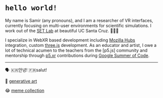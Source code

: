 # `hello world!`
My name is Samir (any pronouns), and I am a researcher of VR interfaces, currently focusing on multi-user environments for scientific simulations. I work out of the [SET Lab](https://setlab.soe.ucsc.edu/news.php) at beautiful UC Santa Cruz. 🤙🌊🌲

I specialize in WebXR based development including [Mozilla Hubs](https://hubs.mozilla.com/) integration, custom [three.js](https://threejs.org/) development. As an educator and artist, I owe a lot of technical acumen to the teachers from the [p5.js] community and mentorship through [p5.xr](https://github.com/stalgiag/p5.xr) contributions during [Google Summer of Code](https://summerofcode.withgoogle.com/).

***

🗣 🇰🇷안녕! 🇫🇷salut!

🎨 [generative art](https://www.instagram.com/vertex.shader/)

😂 [meme collection](https://www.tiktok.com/@vertexshader)
